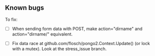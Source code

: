 Known bugs
----------

To fix:

- [ ] When sending form data with POST, make action="dirname" and action="dirname/" equivalent.
- [ ] Fix data race at github.com/flosch/pongo2.Context.Update() (or lock with a mutex). Look at the stress_issue branch.

